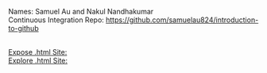 Names: Samuel Au and Nakul Nandhakumar <br>
Continuous Integration Repo: https://github.com/samuelau824/introduction-to-github <br> <br>

[Expose .html Site:](/assets/scripts/expose.js) <br>
[Explore .html Site:](/assets/scripts/explore.js) <br>
